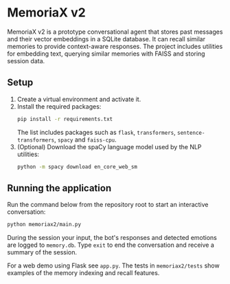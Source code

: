 # MemoriaX v2

MemoriaX v2 is a prototype conversational agent that stores past messages and
their vector embeddings in a SQLite database.  It can recall similar memories to
provide context-aware responses.  The project includes utilities for embedding
text, querying similar memories with FAISS and storing session data.

## Setup
1. Create a virtual environment and activate it.
2. Install the required packages:
   ```bash
   pip install -r requirements.txt
   ```
   The list includes packages such as `flask`, `transformers`, `sentence-transformers`,
   `spacy` and `faiss-cpu`.
3. (Optional) Download the spaCy language model used by the NLP utilities:
   ```bash
   python -m spacy download en_core_web_sm
   ```

## Running the application
Run the command below from the repository root to start an interactive
conversation:
```bash
python memoriax2/main.py
```
During the session your input, the bot's responses and detected emotions are
logged to `memory.db`.  Type `exit` to end the conversation and receive a
summary of the session.

For a web demo using Flask see `app.py`.  The tests in `memoriax2/tests` show
examples of the memory indexing and recall features.


